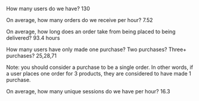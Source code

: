 How many users do we have?
130

On average, how many orders do we receive per hour?
7.52

On average, how long does an order take from being placed to being delivered?
93.4 hours

How many users have only made one purchase? Two purchases? Three+ purchases?
25,28,71

Note: you should consider a purchase to be a single order. In other words, if a user places one order for 3 products, they are considered to have made 1 purchase.

On average, how many unique sessions do we have per hour?
16.3